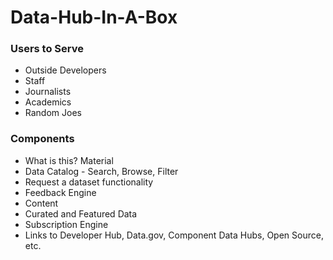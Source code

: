 Data-Hub-In-A-Box
=================

### Users to Serve
* Outside Developers
* Staff
* Journalists
* Academics
* Random Joes


### Components
* What is this? Material  
* Data Catalog - Search, Browse, Filter
* Request a dataset functionality
* Feedback Engine
* Content
* Curated and Featured Data
* Subscription Engine
* Links to Developer Hub, Data.gov, Component Data Hubs, Open Source, etc. 

